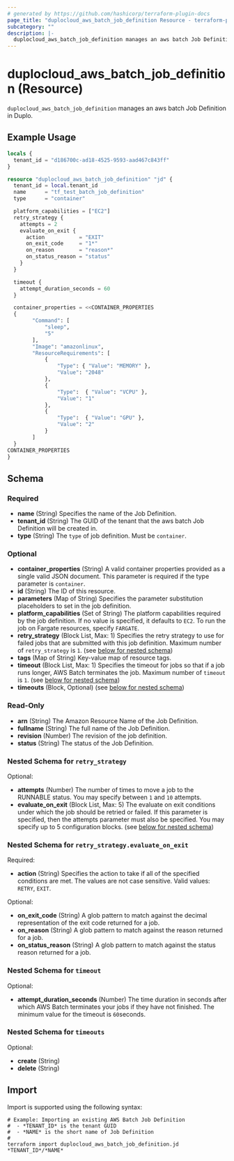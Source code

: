 ```yaml
---
# generated by https://github.com/hashicorp/terraform-plugin-docs
page_title: "duplocloud_aws_batch_job_definition Resource - terraform-provider-duplocloud"
subcategory: ""
description: |-
  duplocloud_aws_batch_job_definition manages an aws batch Job Definition in Duplo.
---
```


# duplocloud_aws_batch_job_definition (Resource)

`duplocloud_aws_batch_job_definition` manages an aws batch Job Definition in Duplo.

## Example Usage

```terraform
locals {
  tenant_id = "d186700c-ad18-4525-9593-aad467c843ff"
}

resource "duplocloud_aws_batch_job_definition" "jd" {
  tenant_id = local.tenant_id
  name      = "tf_test_batch_job_definition"
  type      = "container"

  platform_capabilities = ["EC2"]
  retry_strategy {
    attempts = 2
    evaluate_on_exit {
      action           = "EXIT"
      on_exit_code     = "1*"
      on_reason        = "reason*"
      on_status_reason = "status"
    }
  }

  timeout {
    attempt_duration_seconds = 60
  }

  container_properties = <<CONTAINER_PROPERTIES
  {
        "Command": [
            "sleep",
            "5"
        ],
        "Image": "amazonlinux",
        "ResourceRequirements": [
            {
                "Type": { "Value": "MEMORY" },
                "Value": "2048"
            },
            {
                "Type":  { "Value": "VCPU" },
                "Value": "1"
            },
            {
                "Type":  { "Value": "GPU" },
                "Value": "2"
            }
        ]
  }
CONTAINER_PROPERTIES
}
```

<!-- schema generated by tfplugindocs -->
## Schema

### Required

- **name** (String) Specifies the name of the Job Definition.
- **tenant_id** (String) The GUID of the tenant that the aws batch Job Definition will be created in.
- **type** (String) The `type` of job definition. Must be `container`.

### Optional

- **container_properties** (String) A valid container properties provided as a single valid JSON document. This parameter is required if the type parameter is `container`.
- **id** (String) The ID of this resource.
- **parameters** (Map of String) Specifies the parameter substitution placeholders to set in the job definition.
- **platform_capabilities** (Set of String) The platform capabilities required by the job definition. If no value is specified, it defaults to `EC2`. To run the job on Fargate resources, specify `FARGATE`.
- **retry_strategy** (Block List, Max: 1) Specifies the retry strategy to use for failed jobs that are submitted with this job definition. Maximum number of `retry_strategy` is `1`. (see [below for nested schema](#nestedblock--retry_strategy))
- **tags** (Map of String) Key-value map of resource tags.
- **timeout** (Block List, Max: 1) Specifies the timeout for jobs so that if a job runs longer, AWS Batch terminates the job. Maximum number of `timeout` is `1`. (see [below for nested schema](#nestedblock--timeout))
- **timeouts** (Block, Optional) (see [below for nested schema](#nestedblock--timeouts))

### Read-Only

- **arn** (String) The Amazon Resource Name of the Job Definition.
- **fullname** (String) The full name of the Job Definition.
- **revision** (Number) The revision of the job definition.
- **status** (String) The status of the Job Definition.

<a id="nestedblock--retry_strategy"></a>
### Nested Schema for `retry_strategy`

Optional:

- **attempts** (Number) The number of times to move a job to the RUNNABLE status. You may specify between `1` and `10` attempts.
- **evaluate_on_exit** (Block List, Max: 5) The evaluate on exit conditions under which the job should be retried or failed. If this parameter is specified, then the attempts parameter must also be specified. You may specify up to 5 configuration blocks. (see [below for nested schema](#nestedblock--retry_strategy--evaluate_on_exit))

<a id="nestedblock--retry_strategy--evaluate_on_exit"></a>
### Nested Schema for `retry_strategy.evaluate_on_exit`

Required:

- **action** (String) Specifies the action to take if all of the specified conditions are met. The values are not case sensitive. Valid values: `RETRY`, `EXIT`.

Optional:

- **on_exit_code** (String) A glob pattern to match against the decimal representation of the exit code returned for a job.
- **on_reason** (String) A glob pattern to match against the reason returned for a job.
- **on_status_reason** (String) A glob pattern to match against the status reason returned for a job.



<a id="nestedblock--timeout"></a>
### Nested Schema for `timeout`

Optional:

- **attempt_duration_seconds** (Number) The time duration in seconds after which AWS Batch terminates your jobs if they have not finished. The minimum value for the timeout is `60`seconds.


<a id="nestedblock--timeouts"></a>
### Nested Schema for `timeouts`

Optional:

- **create** (String)
- **delete** (String)

## Import

Import is supported using the following syntax:

```shell
# Example: Importing an existing AWS Batch Job Definition
#  - *TENANT_ID* is the tenant GUID
#  - *NAME* is the short name of Job Definition
#
terraform import duplocloud_aws_batch_job_definition.jd *TENANT_ID*/*NAME*
```
